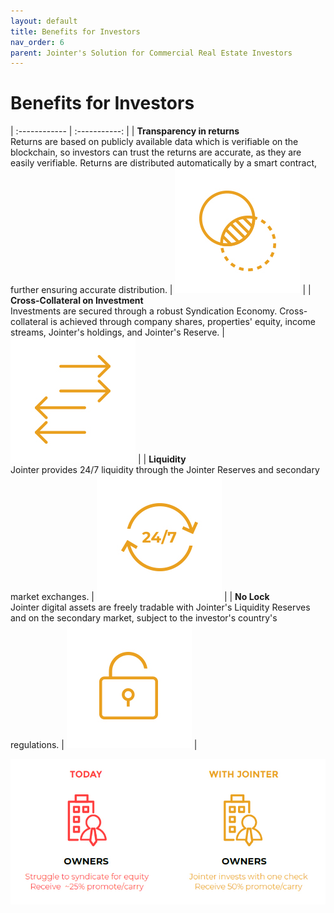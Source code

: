 ```yaml
---
layout: default
title: Benefits for Investors
nav_order: 6
parent: Jointer's Solution for Commercial Real Estate Investors
---
```


# Benefits for Investors

| :------------ | :-----------: |
|  **Transparency in returns** <br> Returns are based on publicly available data which is verifiable on the blockchain, so investors can trust the returns are accurate, as they are easily verifiable. Returns are distributed automatically by a smart contract, further ensuring accurate distribution. | ![benefits_for_investor_1](/assets/images/benefits_for_investor_1.jpg) |
| **Cross-Collateral on Investment** <br> Investments are secured through a robust Syndication Economy. Cross-collateral is achieved through company shares, properties' equity, income streams, Jointer's holdings, and Jointer's Reserve.  | ![benefits_for_investor_2](/assets/images/benefits_for_investor_2.jpg) |
| **Liquidity** <br> Jointer provides 24/7 liquidity through the Jointer Reserves and secondary market exchanges.  | ![benefits_for_investor_3](/assets/images/benefits_for_investor_3.jpg) |
|  **No Lock** <br> Jointer digital assets are freely tradable with Jointer's Liquidity Reserves and on the secondary market, subject to the investor's country's regulations. | ![benefits_for_investor_4](/assets/images/benefits_for_investor_4.jpg) |

![today-with-jointer](/assets/images/today-with-jointer.jpg)